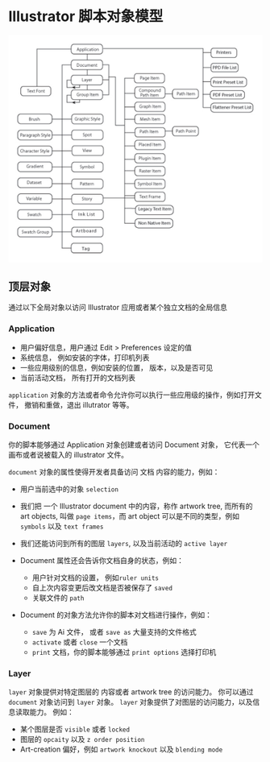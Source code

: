 # Illustrator 脚本对象模型

![Illustrator Scripting Object Model](assets/objectmodel.png)

## 顶层对象

通过以下全局对象以访问 Illustrator 应用或者某个独立文档的全局信息

### Application

- 用户偏好信息，用户通过 Edit > Preferences 设定的值
- 系统信息， 例如安装的字体，打印机列表
- 一些应用级别的信息，例如安装的位置， 版本，以及是否可见
- 当前活动文档， 所有打开的文档列表

`application` 对象的方法或者命令允许你可以执行一些应用级的操作，例如打开文件， 撤销和重做，退出 illutrator 等等。

### Document

你的脚本能够通过 Application 对象创建或者访问 Document 对象， 它代表一个画布或者说被载入的 illustrator 文件。

`document` 对象的属性使得开发者具备访问 文档 内容的能力，例如：

- 用户当前选中的对象 `selection`
- 我们把 一个 Illustrator document 中的内容，称作 artwork tree, 而所有的  art objects, 叫做 `page items`，而 art object 可以是不同的类型，例如 `symbols` 以及 `text frames`
- 我们还能访问到所有的图层 `layers`, 以及当前活动的 `active layer`
- Document 属性还会告诉你文档自身的状态，例如：
  - 用户针对文档的设置， 例如`ruler units`
  - 自上次内容变更后改文档是否被保存了 `saved`
  - 关联文件的 `path`

- Document 的对象方法允许你的脚本对文档进行操作，例如：
  - `save` 为 Ai 文件， 或者 `save as` 大量支持的文件格式
  - `activate` 或者 `close` 一个文档
  - `print` 文档，你的脚本能够通过 `print options` 选择打印机


### Layer

`layer` 对象提供对特定图层的 内容或者 artwork tree 的访问能力。
你可以通过 `document` 对象访问到 `layer` 对象。 
`layer` 对象提供了对图层的访问能力，以及信息读取能力。 例如：

- 某个图层是否 `visible` 或者 `locked`
- 图层的 `opcaity` 以及 `z order position`
- Art-creation 偏好，例如 `artwork knockout` 以及 `blending mode`



